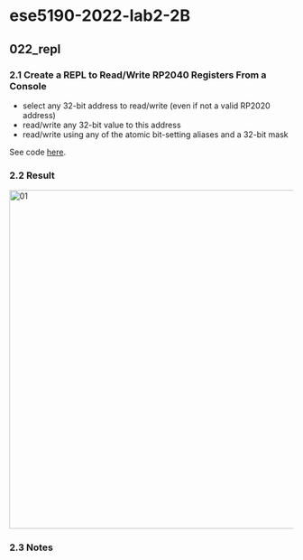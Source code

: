 # ese5190-2022-lab2-2B

## 022_repl

### 2.1 Create a REPL to Read/Write RP2040 Registers From a Console

- select any 32-bit address to read/write (even if not a valid RP2020 address)
- read/write any 32-bit value to this address
- read/write using any of the atomic bit-setting aliases and a 32-bit mask

See code [here](https://github.com/sueqixue/ese519-2022-lab2-2B/tree/main/02_repl/Code).

### 2.2 Result

<img src="./01_registers.gif" alt="01" width="600"/>

### 2.3 Notes
